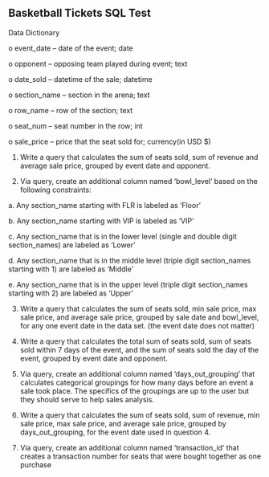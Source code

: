 ## Basketball Tickets SQL Test


Data Dictionary

o event_date – date of the event; date

o opponent – opposing team played during event; text

o date_sold – datetime of the sale; datetime

o section_name – section in the arena; text

o row_name – row of the section; text

o seat_num – seat number in the row; int

o sale_price – price that the seat sold for; currency(in USD $)




1. Write a query that calculates the sum of seats sold, sum of revenue and average sale price,
grouped by event date and opponent.

2. Via query, create an additional column named ‘bowl_level’ based on the following constraints:

a. Any section_name starting with FLR is labeled as ‘Floor’

b. Any section_name starting with VIP is labeled as ‘VIP’

c. Any section_name that is in the lower level (single and double digit section_names) are
labeled as ‘Lower’

d. Any section_name that is in the middle level (triple digit section_names starting with 1)
are labeled as ‘Middle’

e. Any section_name that is in the upper level (triple digit section_names starting with 2)
are labeled as ‘Upper’


3. Write a query that calculates the sum of seats sold, min sale price, max sale price, and average
sale price, grouped by sale date and bowl_level, for any one event date in the data set. (the
event date does not matter)


4. Write a query that calculates the total sum of seats sold, sum of seats sold within 7 days of the
event, and the sum of seats sold the day of the event, grouped by event date and opponent.


5. Via query, create an additional column named ‘days_out_grouping’ that calculates categorical
groupings for how many days before an event a sale took place. The specifics of the groupings
are up to the user but they should serve to help sales analysis.


6. Write a query that calculates the sum of seats sold, sum of revenue, min sale price, max sale
price, and average sale price, grouped by days_out_grouping, for the event date used in
question 4.


7. Via query, create an additional column named ‘transaction_id’ that creates a transaction
number for seats that were bought together as one purchase
